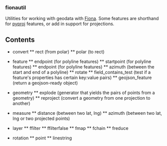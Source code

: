 ### fionautil

Utilities for working with geodata with [Fiona](https://pypi.python.org/pypi/Fiona/1.5.0). Some features are shorthand for [pyproj](https://pypi.python.org/pypi/pyproj) features, or add in support for projections.

## Contents

* convert
** rect (from polar)
** polar (to rect)

* feature
** endpoint (for polyline features)
** startpoint (for polyline features)
** endpoint (for polyline features)
** azimuth (between the start and end of a polyline)
** rotate
** field_contains_test (test if a feature's properties has certain key:value pairs)
** geojson_feature (return a geojson-ready object)

* geometry
** explode (generator that yields the pairs of points from a geometry)
** reproject (convert a geometry from one projection to another)

* measure
** distance (between two lat, lng)
** azimuth (between two lat, lng or two projected points)

* layer
** ffilter
** ffilterfalse
** fmap
** fchain
** freduce

* rotation
** point
** linestring